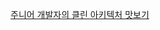 [주니어 개발자의 클린 아키텍처 맛보기
](https://woowabros.github.io/tools/2019/10/02/clean-architecture-experience.html)